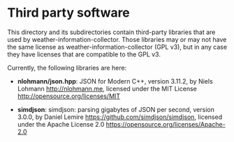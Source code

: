 # Third party software

This directory and its subdirectories contain third-party libraries that are
used by weather-information-collector. Those libraries may or may not have the
same license as weather-information-collector (GPL v3), but in any case they
have licenses that are compatible to the GPL v3.

Currently, the following libraries are here:

* **nlohmann/json.hpp**: JSON for Modern C++, version 3.11.2,
  by Niels Lohmann <http://nlohmann.me>,
  licensed under the MIT License <http://opensource.org/licenses/MIT>

* **simdjson**: simdjson: parsing gigabytes of JSON per second, version 3.0.0,
  by Daniel Lemire <https://github.com/simdjson/simdjson>,
  licensed under the Apache License 2.0 <https://opensource.org/licenses/Apache-2.0>
